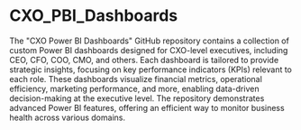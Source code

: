 # CXO_PBI_Dashboards
 
The "CXO Power BI Dashboards" GitHub repository contains a collection of custom Power BI dashboards designed for CXO-level executives, including CEO, CFO, COO, CMO, and others. Each dashboard is tailored to provide strategic insights, focusing on key performance indicators (KPIs) relevant to each role. These dashboards visualize financial metrics, operational efficiency, marketing performance, and more, enabling data-driven decision-making at the executive level. The repository demonstrates advanced Power BI features, offering an efficient way to monitor business health across various domains.